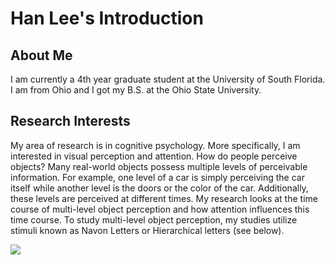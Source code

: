 # Han Lee's Introduction
## About Me

I am currently a 4th year graduate student at the University of South Florida. I am from Ohio and I got my B.S. at the Ohio State University.

## Research Interests

My area of research is in cognitive psychology. More specifically, I am interested in visual perception and attention. How do people perceive objects? Many real-world objects possess multiple levels of perceivable information. For example, one level of a car is simply perceiving the car itself while another level is the doors or the color of the car. Additionally, these levels are perceived at different times. My research looks at the time course of multi-level object perception and how attention influences this time course. To study multi-level object perception, my studies utilize stimuli known as Navon Letters or Hierarchical letters (see below).

![](https://github.com/usf-progdata/hw-Han-Lee93/blob/HW01/Images/Slide16.PNG)
